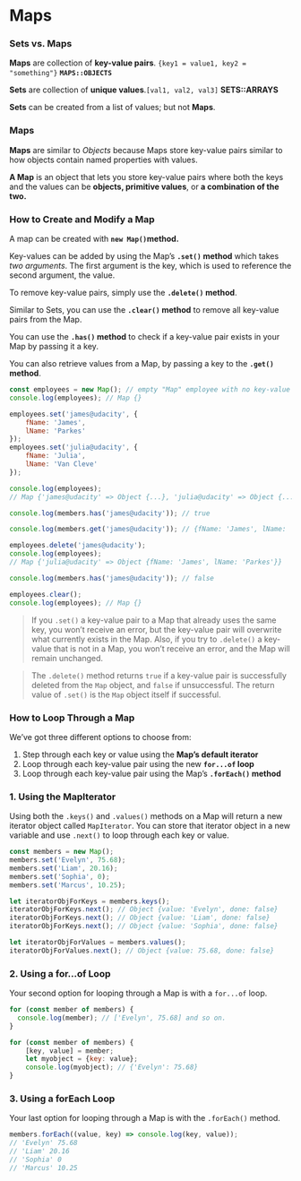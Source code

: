 # Maps

### **Sets vs. Maps**

**Maps** are collection of **key-value pairs**. `{key1 = value1, key2 = "something"}` **`MAPS::OBJECTS`**

**Sets** are collection of **unique values**.`[val1, val2, val3]`  **SETS::ARRAYS**

**Sets** can be created from a list of values; but not **Maps**.

### Maps

**Maps** are similar to _Objects_ because Maps store key-value pairs similar to how objects contain named properties with values. 

**A Map** is an object that lets you store key-value pairs where both the keys and the values can be **objects, primitive values**, or **a combination of the two.**

### How to Create and Modify a Map <a id="how-to-create-a-map"></a>

A map can be created with **`new Map()`method.**

Key-values can be added by using the Map’s **`.set()` method** which takes _two arguments_. The first argument is the key, which is used to reference the second argument, the value.

To remove key-value pairs, simply use the **`.delete()` method**.

Similar to Sets, you can use the **`.clear()` method** to remove all key-value pairs from the Map.

You can use the **`.has()` method** to check if a key-value pair exists in your Map by passing it a key.

You can also retrieve values from a Map, by passing a key to the **`.get()` method**.

```javascript
const employees = new Map(); // empty "Map" employee with no key-value pairs.
console.log(employees); // Map {}

employees.set('james@udacity', { 
    fName: 'James',
    lName: 'Parkes'
});
employees.set('julia@udacity', {
    fName: 'Julia',
    lName: 'Van Cleve'
});

console.log(employees);
// Map {'james@udacity' => Object {...}, 'julia@udacity' => Object {...}}

console.log(members.has('james@udacity')); // true

console.log(members.get('james@udacity')); // {fName: 'James', lName: 'Parkes'}

employees.delete('james@udacity');
console.log(employees);
// Map {'julia@udacity' => Object {fName: 'James', lName: 'Parkes'}}

console.log(members.has('james@udacity')); // false

employees.clear();
console.log(employees); // Map {}

```

> If you `.set()` a key-value pair to a Map that already uses the same key, you won’t receive an error, but the key-value pair will overwrite what currently exists in the Map. Also, if you try to `.delete()` a key-value that is not in a Map, you won’t receive an error, and the Map will remain unchanged.

> The `.delete()` method returns `true` if a key-value pair is successfully deleted from the `Map` object, and `false` if unsuccessful. The return value of `.set()` is the `Map` object itself if successful.

### How to Loop Through a Map <a id="how-to-create-a-map"></a>

We’ve got three different options to choose from:

1. Step through each key or value using the **Map’s default iterator**
2. Loop through each key-value pair using the new **`for...of` loop**
3. Loop through each key-value pair using the Map’s **`.forEach()` method**

### 1. Using the MapIterator <a id="1-using-the-mapiterator"></a>

Using both the `.keys()` and `.values()` methods on a Map will return a new iterator object called `MapIterator`. You can store that iterator object in a new variable and use `.next()` to loop through each key or value. 

```javascript
const members = new Map();
members.set('Evelyn', 75.68);
members.set('Liam', 20.16);
members.set('Sophia', 0);
members.set('Marcus', 10.25);

let iteratorObjForKeys = members.keys();
iteratorObjForKeys.next(); // Object {value: 'Evelyn', done: false}
iteratorObjForKeys.next(); // Object {value: 'Liam', done: false}
iteratorObjForKeys.next(); // Object {value: 'Sophia', done: false}

let iteratorObjForValues = members.values();
iteratorObjForValues.next(); // Object {value: 75.68, done: false}
```

### 2. Using a for...of Loop <a id="2-using-a-for-of-loop"></a>

Your second option for looping through a Map is with a `for...of` loop.

```javascript
for (const member of members) {
  console.log(member); // ['Evelyn', 75.68] and so on.
}

for (const member of members) { 
    [key, value] = member; 
    let myobject = {key: value};
    console.log(myobject); // {'Evelyn': 75.68}
}
```

### 3. Using a forEach Loop <a id="3-using-a-foreach-loop"></a>

Your last option for looping through a Map is with the `.forEach()` method.

```javascript
members.forEach((value, key) => console.log(key, value));
// 'Evelyn' 75.68
// 'Liam' 20.16
// 'Sophia' 0
// 'Marcus' 10.25
```



